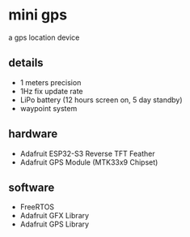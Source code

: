 # mini gps

a gps location device

## details

- 1 meters precision
- 1Hz fix update rate
- LiPo battery (12 hours screen on, 5 day standby)
- waypoint system

## hardware

- Adafruit ESP32-S3 Reverse TFT Feather
- Adafruit GPS Module (MTK33x9 Chipset)

## software

- FreeRTOS
- Adafruit GFX Library
- Adafruit GPS Library
